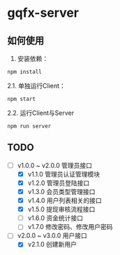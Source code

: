 # gqfx-server 

## 如何使用

1. 安装依赖：
```
npm install
```



2.1. 单独运行Client：
```
npm start
```

2.2. 运行Client与Server
```
npm run server
```


## TODO

- [ ] v1.0.0 ~ v2.0.0 管理员接口
  - [x] v1.1.0 管理员认证管理模块
  - [x] v1.2.0 管理员登陆接口
  - [x] v1.3.0 会员类型管理接口
  - [x] v1.4.0 用户列表相关的接口
  - [x] v1.5.0 提现审核流程接口
  - [ ] v1.6.0 资金统计接口
  - [ ] v1.7.0 修改密码、修改用户密码
- [ ] v2.0.0 ~ v3.0.0 用户接口
  - [x] v2.1.0 创建新用户